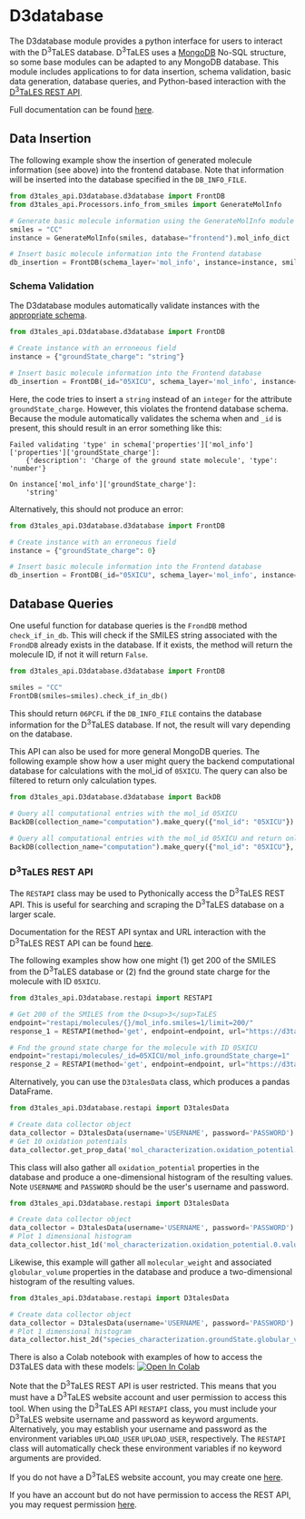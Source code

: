 # D3database

The D3database module provides a python interface for users to interact with the D<sup>3</sup>TaLES
database. D<sup>3</sup>TaLES uses a [MongoDB](https://www.mongodb.com/) No-SQL structure, so some  base modules can be adapted to any MongoDB database. This module includes applications to
for data insertion, schema validation, basic data generation, database queries, and 
Python-based interaction with the [D<sup>3</sup>TaLES REST API](https://d3tales.as.uky.edu/docs/restapi.html). 

Full documentation can be found [here](d3tales_api.D3database.html).


## Data Insertion


The following example show the insertion of generated molecule information (see above)
into the frontend database. Note that information will be inserted into the database 
specified in the `DB_INFO_FILE`.

```python
from d3tales_api.D3database.d3database import FrontDB
from d3tales_api.Processors.info_from_smiles import GenerateMolInfo

# Generate basic molecule information using the GenerateMolInfo module
smiles = "CC"
instance = GenerateMolInfo(smiles, database="frontend").mol_info_dict

# Insert basic molecule information into the Frontend database
db_insertion = FrontDB(schema_layer='mol_info', instance=instance, smiles=smiles, group="Non-D3TaLES")
```


### Schema Validation

The D3database modules automatically validate instances with the [appropriate schema](https://github.com/D3TaLES/schema). 
```python
from d3tales_api.D3database.d3database import FrontDB

# Create instance with an erroneous field
instance = {"groundState_charge": "string"}

# Insert basic molecule information into the Frontend database
db_insertion = FrontDB(_id="05XICU", schema_layer='mol_info', instance=instance)
```
Here, the code tries to insert a `string` instead of an `integer` for the attribute `groundState_charge`. 
However, this violates the frontend database schema. Because the module automatically validates 
the schema when and `_id` is present, this should result in an error something like this: 
```
Failed validating 'type' in schema['properties']['mol_info']['properties']['groundState_charge']:
    {'description': 'Charge of the ground state molecule', 'type': 'number'}

On instance['mol_info']['groundState_charge']:
    'string'
```
Alternatively, this should not produce an error: 
```python
from d3tales_api.D3database.d3database import FrontDB

# Create instance with an erroneous field
instance = {"groundState_charge": 0}

# Insert basic molecule information into the Frontend database
db_insertion = FrontDB(_id="05XICU", schema_layer='mol_info', instance=instance)

```

## Database Queries

One useful function for database queries is the `FrondDB` method `check_if_in_db`. This 
will check if the SMILES string associated with the `FrondDB` already exists in the database. 
If it exists, the method will return the molecule ID, if not it will return `False`. 
```python
from d3tales_api.D3database.d3database import FrontDB

smiles = "CC"
FrontDB(smiles=smiles).check_if_in_db()
```
This should return `06PCFL` if the `DB_INFO_FILE` contains the database information for the 
D<sup>3</sup>TaLES database. If not, the result will vary depending on the database. 


This API can also be used for more general MongoDB queries. The following example show
how a user might query the backend computational database for calculations with the mol_id
of `05XICU`. The query can also be filtered to return only calculation types. 
```python
from d3tales_api.D3database.d3database import BackDB

# Query all computational entries with the mol_id 05XICU
BackDB(collection_name="computation").make_query({"mol_id": "05XICU"})

# Query all computational entries with the mol_id 05XICU and return only calculation_types
BackDB(collection_name="computation").make_query({"mol_id": "05XICU"}, {"calculation_type": 1})
```

### D<sup>3</sup>TaLES REST API 

The `RESTAPI` class may be used to Pythonically access the D<sup>3</sup>TaLES REST API. This is 
useful for searching and scraping the D<sup>3</sup>TaLES database on a larger scale. 

Documentation for the REST API syntax and URL interaction with the D<sup>3</sup>TaLES REST API can be found
[here](https://d3tales.as.uky.edu/docs/restapi.html). 

The following examples show how one might (1) get 200 of the SMILES from the D<sup>3</sup>TaLES
database or (2) fnd the ground state charge for the molecule with ID `05XICU`.  
```python
from d3tales_api.D3database.restapi import RESTAPI

# Get 200 of the SMILES from the D<sup>3</sup>TaLES
endpoint="restapi/molecules/{}/mol_info.smiles=1/limit=200/"
response_1 = RESTAPI(method='get', endpoint=endpoint, url="https://d3tales.as.uky.edu", return_json=True).response

# Fnd the ground state charge for the molecule with ID 05XICU
endpoint="restapi/molecules/_id=05XICU/mol_info.groundState_charge=1"
response_2 = RESTAPI(method='get', endpoint=endpoint, url="https://d3tales.as.uky.edu", return_json=True).response
```

Alternatively, you can use the `D3talesData` class, which produces a pandas DataFrame. 
```python
from d3tales_api.D3database.restapi import D3talesData

# Create data collector object 
data_collector = D3talesData(username='USERNAME', password='PASSWORD')
# Get 10 oxidation potentials 
data_collector.get_prop_data('mol_characterization.oxidation_potential.0.value', limit=10)
```

This class will also gather all `oxidation_potential` properties in the database and produce a one-dimensional 
histogram of the resulting values. Note `USERNAME` and `PASSWORD` should be the user's username and password. 
```python
from d3tales_api.D3database.restapi import D3talesData

# Create data collector object 
data_collector = D3talesData(username='USERNAME', password='PASSWORD')
# Plot 1 dimensional histogram
data_collector.hist_1d('mol_characterization.oxidation_potential.0.value', min_cutoff=-10, max_cutoff=10)
```
Likewise, this example will gather all `molecular_weight` and associated `globular_volume` properties in the 
database and produce a two-dimensional histogram of the resulting values. 
```python
from d3tales_api.D3database.restapi import D3talesData

# Create data collector object 
data_collector = D3talesData(username='USERNAME', password='PASSWORD')
# Plot 1 dimensional histogram
data_collector.hist_2d("species_characterization.groundState.globular_volume.0.value", "mol_info.molecular_weight")
```

There is also a Colab notebook with examples of how to access the D3TaLES data with these models: 
[![Open In Colab](https://colab.research.google.com/assets/colab-badge.svg)](https://colab.research.google.com/drive/1oK1hOZs0rTpc_SoSFg54qQA5U4Qekqu8?usp=sharing)

Note that the D<sup>3</sup>TaLES REST API is user restricted. This means that you must have a
D<sup>3</sup>TaLES website account and user permission to access this tool. When using the 
D<sup>3</sup>TaLES API `RESTAPI` class, you must include your D<sup>3</sup>TaLES website 
username and password as keyword arguments. Alternatively, you may establish your 
username and password as the environment variables `UPLOAD_USER` `UPLOAD_USER`, respectively. 
The `RESTAPI` class will automatically check these environment variables if no keyword 
arguments are provided. 

If you do not have a D<sup>3</sup>TaLES website account, you may create one 
[here](https://d3tales.as.uky.edu/register/). 

If you have an account but do not have permission to access the REST API, you 
may request permission [here](https://d3tales.as.uky.edu/request-permission/). 